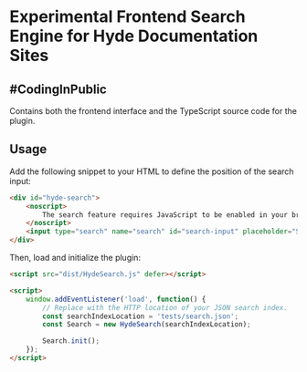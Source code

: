 # Experimental Frontend Search Engine for Hyde Documentation Sites

## #CodingInPublic

Contains both the frontend interface and the TypeScript source code for the plugin.

## Usage

Add the following snippet to your HTML to define the position of the search input:

```html
<div id="hyde-search">
	<noscript>
		The search feature requires JavaScript to be enabled in your browser.
	</noscript>
	<input type="search" name="search" id="search-input" placeholder="Search..." autocomplete="off">
</div>
```

Then, load and initialize the plugin:

```html
<script src="dist/HydeSearch.js" defer></script>

<script>
	window.addEventListener('load', function() {
		// Replace with the HTTP location of your JSON search index.
		const searchIndexLocation = 'tests/search.json';
		const Search = new HydeSearch(searchIndexLocation);

		Search.init();
	});
</script>
```